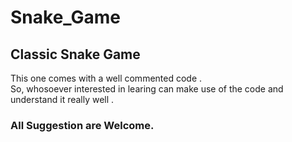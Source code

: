 # Snake_Game
## Classic Snake Game
This one comes with a well commented code .  
So, whosoever interested in learing can make use of the code and understand it really well .
 
### All Suggestion are Welcome.
